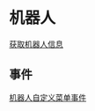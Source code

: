 # 机器人

[获取机器人信息](https://open.feishu.cn/document/client-docs/bot-v3/obtain-bot-info)

## 事件

[机器人自定义菜单事件](https://open.feishu.cn/document/client-docs/bot-v3/events/menu)
